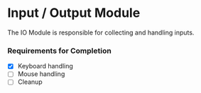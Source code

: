 # Input / Output Module
The IO Module is responsible for collecting and handling inputs.

### Requirements for Completion
- [x] Keyboard handling
- [ ] Mouse handling
- [ ] Cleanup